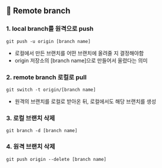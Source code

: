 ## 📍 Remote branch

### 1. local branch를 원격으로 push

```
git push -u origin [branch name]
```

- 로컬에서 만든 브랜치를 어떤 브랜치에 올려줄 지 결정해야함
- origin 저장소의 [branch name]으로 만들어서 올렸다는 의미

### 2. remote branch 로컬로 pull

```
git switch -t origin/[branch name]
```

- 원격의 브랜치를 로컬로 받아온 뒤, 로컬에서도 해당 브랜치를 생성

### 3. 로컬 브랜치 삭제

```
git branch -d [branch name]
```

### 4. 원격 브랜치 삭제

```
git push origin --delete [branch name]
```

